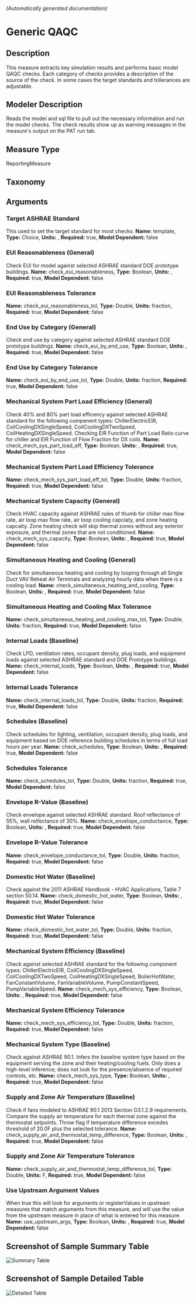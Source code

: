 

###### (Automatically generated documentation)

# Generic QAQC

## Description
This measure extracts key simulation results and performs basic model QAQC checks. Each category of checks provides a description of the source of the check. In some cases the target standards and tollerances are adjustable.

## Modeler Description
Reads the model and sql file to pull out the necessary information and run the model checks.  The check results show up as warning messages in the measure's output on the PAT run tab.

## Measure Type
ReportingMeasure

## Taxonomy


## Arguments


### Target ASHRAE Standard
This used to set the target standard for most checks.
**Name:** template,
**Type:** Choice,
**Units:** ,
**Required:** true,
**Model Dependent:** false

### EUI Reasonableness (General)
Check EUI for model against selected ASHRAE standard DOE prototype buildings.
**Name:** check_eui_reasonableness,
**Type:** Boolean,
**Units:** ,
**Required:** true,
**Model Dependent:** false

### EUI Reasonableness Tolerance

**Name:** check_eui_reasonableness_tol,
**Type:** Double,
**Units:** fraction,
**Required:** true,
**Model Dependent:** false

### End Use by Category (General)
Check end use by category against selected ASHRAE standard DOE prototype buildings.
**Name:** check_eui_by_end_use,
**Type:** Boolean,
**Units:** ,
**Required:** true,
**Model Dependent:** false

### End Use by Category Tolerance

**Name:** check_eui_by_end_use_tol,
**Type:** Double,
**Units:** fraction,
**Required:** true,
**Model Dependent:** false

### Mechanical System Part Load Efficiency (General)
Check 40% and 80% part load efficency against selected ASHRAE standard for the following compenent types: ChillerElectricEIR, CoilCoolingDXSingleSpeed, CoilCoolingDXTwoSpeed, CoilHeatingDXSingleSpeed. Checking EIR Function of Part Load Ratio curve for chiller and EIR Function of Flow Fraction for DX coils.
**Name:** check_mech_sys_part_load_eff,
**Type:** Boolean,
**Units:** ,
**Required:** true,
**Model Dependent:** false

### Mechanical System Part Load Efficiency Tolerance

**Name:** check_mech_sys_part_load_eff_tol,
**Type:** Double,
**Units:** fraction,
**Required:** true,
**Model Dependent:** false

### Mechanical System Capacity (General)
Check HVAC capacity against ASHRAE rules of thumb for chiller max flow rate, air loop max flow rate, air loop cooling capciaty, and zone heating capcaity. Zone heating check will skip thermal zones without any exterior exposure, and thermal zones that are not conditioned.
**Name:** check_mech_sys_capacity,
**Type:** Boolean,
**Units:** ,
**Required:** true,
**Model Dependent:** false

### Simultaneous Heating and Cooling (General)
Check for simultaneous heating and cooling by looping through all Single Duct VAV Reheat Air Terminals and analyzing hourly data when there is a cooling load. 
**Name:** check_simultaneous_heating_and_cooling,
**Type:** Boolean,
**Units:** ,
**Required:** true,
**Model Dependent:** false

### Simultaneous Heating and Cooling Max Tolerance

**Name:** check_simultaneous_heating_and_cooling_max_tol,
**Type:** Double,
**Units:** fraction,
**Required:** true,
**Model Dependent:** false

### Internal Loads (Baseline)
Check LPD, ventilation rates, occupant density, plug loads, and equipment loads against selected ASHRAE standard and DOE Prototype buildings.
**Name:** check_internal_loads,
**Type:** Boolean,
**Units:** ,
**Required:** true,
**Model Dependent:** false

### Internal Loads Tolerance

**Name:** check_internal_loads_tol,
**Type:** Double,
**Units:** fraction,
**Required:** true,
**Model Dependent:** false

### Schedules (Baseline)
Check schedules for lighting, ventilation, occupant density, plug loads, and equipment based on DOE reference building schedules in terms of full load hours per year.
**Name:** check_schedules,
**Type:** Boolean,
**Units:** ,
**Required:** true,
**Model Dependent:** false

### Schedules Tolerance

**Name:** check_schedules_tol,
**Type:** Double,
**Units:** fraction,
**Required:** true,
**Model Dependent:** false

### Envelope R-Value (Baseline)
Check envelope against selected ASHRAE standard. Roof reflectance of 55%, wall relfectance of 30%.
**Name:** check_envelope_conductance,
**Type:** Boolean,
**Units:** ,
**Required:** true,
**Model Dependent:** false

### Envelope R-Value Tolerance

**Name:** check_envelope_conductance_tol,
**Type:** Double,
**Units:** fraction,
**Required:** true,
**Model Dependent:** false

### Domestic Hot Water (Baseline)
Check against the 2011 ASHRAE Handbook - HVAC Applications, Table 7 section 50.14.
**Name:** check_domestic_hot_water,
**Type:** Boolean,
**Units:** ,
**Required:** true,
**Model Dependent:** false

### Domestic Hot Water Tolerance

**Name:** check_domestic_hot_water_tol,
**Type:** Double,
**Units:** fraction,
**Required:** true,
**Model Dependent:** false

### Mechanical System Efficiency (Baseline)
Check against selected ASHRAE standard for the following component types: ChillerElectricEIR, CoilCoolingDXSingleSpeed, CoilCoolingDXTwoSpeed, CoilHeatingDXSingleSpeed, BoilerHotWater, FanConstantVolume, FanVariableVolume, PumpConstantSpeed, PumpVariableSpeed.
**Name:** check_mech_sys_efficiency,
**Type:** Boolean,
**Units:** ,
**Required:** true,
**Model Dependent:** false

### Mechanical System Efficiency Tolerance

**Name:** check_mech_sys_efficiency_tol,
**Type:** Double,
**Units:** fraction,
**Required:** true,
**Model Dependent:** false

### Mechanical System Type (Baseline)
Check against ASHRAE 90.1. Infers the baseline system type based on the equipment serving the zone and their heating/cooling fuels. Only does a high-level inference; does not look for the presence/absence of required controls, etc.
**Name:** check_mech_sys_type,
**Type:** Boolean,
**Units:** ,
**Required:** true,
**Model Dependent:** false

### Supply and Zone Air Temperature (Baseline)
Check if fans modeled to ASHRAE 90.1 2013 Section G3.1.2.9 requirements. Compare the supply air temperature for each thermal zone against the thermostat setpoints. Throw flag if temperature difference excedes threshold of 20.0F plus the selected tolerance.
**Name:** check_supply_air_and_thermostat_temp_difference,
**Type:** Boolean,
**Units:** ,
**Required:** true,
**Model Dependent:** false

### Supply and Zone Air Temperature Tolerance

**Name:** check_supply_air_and_thermostat_temp_difference_tol,
**Type:** Double,
**Units:** F,
**Required:** true,
**Model Dependent:** false

### Use Upstream Argument Values
When true this will look for arguments or registerValues in upstream measures that match arguments from this measure, and will use the value from the upstream measure in place of what is entered for this measure.
**Name:** use_upstream_args,
**Type:** Boolean,
**Units:** ,
**Required:** true,
**Model Dependent:** false






## Screenshot of Sample Summary Table
![Summary Table](./docs/generic_qaqc_summary.jpg?raw=true)

## Screenshot of Sample Detailed Table  
![Detailed Table](./docs/generic_qaqc_detailed.jpg?raw=true)
